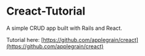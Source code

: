 # Creact-Tutorial

A simple CRUD app built with Rails and React.

Tutorial here: [https://github.com/applegrain/creact](https://github.com/applegrain/creact)
